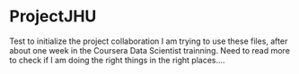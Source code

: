 # ProjectJHU
Test to initialize the project collaboration
I am trying to use these files, after about one week in the Coursera Data Scientist trainning.
Need to read more to check if I am doing the right things in the right places....
